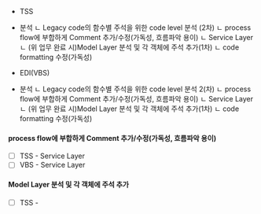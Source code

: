
- TSS
 * 분석
    ㄴ Legacy code의 함수별 주석을 위한 code level 분석 (2차)
        ㄴ process flow에 부합하게 Comment 추가/수정(가독성, 흐름파악 용이)
            ㄴ Service Layer
            ㄴ (위 업무 완료 시)Model Layer 분석 및 각 객체에 주석 추가(1차)
        ㄴ code formatting 수정(가독성)
- EDI(VBS)
 * 분석
    ㄴ Legacy code의 함수별 주석을 위한 code level 분석 2(차)
        ㄴ process flow에 부합하게 Comment 추가/수정(가독성, 흐름파악 용이)
            ㄴ Service Layer
            ㄴ (위 업무 완료 시)Model Layer 분석 및 각 객체에 주석 추가(1차)
        ㄴ code formatting 수정(가독성)


#### process flow에 부합하게 Comment 추가/수정(가독성, 흐름파악 용이)
- [ ] TSS - Service Layer
- [ ] VBS - Service Layer

#### Model Layer 분석 및 각 객체에 주석 추가
- [ ] TSS -